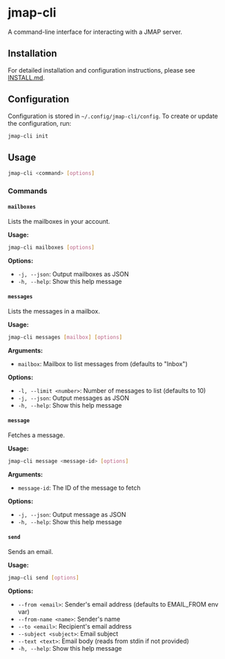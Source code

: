 # jmap-cli

A command-line interface for interacting with a JMAP server.

## Installation

For detailed installation and configuration instructions, please see [INSTALL.md](INSTALL.md).

## Configuration

Configuration is stored in `~/.config/jmap-cli/config`. To create or update the configuration, run:

```bash
jmap-cli init
```

## Usage

```bash
jmap-cli <command> [options]
```

### Commands

#### `mailboxes`

Lists the mailboxes in your account.

**Usage:**

```bash
jmap-cli mailboxes [options]
```

**Options:**

*   `-j, --json`: Output mailboxes as JSON
*   `-h, --help`: Show this help message

#### `messages`

Lists the messages in a mailbox.

**Usage:**

```bash
jmap-cli messages [mailbox] [options]
```

**Arguments:**

*   `mailbox`: Mailbox to list messages from (defaults to "Inbox")

**Options:**

*   `-l, --limit <number>`: Number of messages to list (defaults to 10)
*   `-j, --json`: Output messages as JSON
*   `-h, --help`: Show this help message

#### `message`

Fetches a message.

**Usage:**

```bash
jmap-cli message <message-id> [options]
```

**Arguments:**

*   `message-id`: The ID of the message to fetch

**Options:**

*   `-j, --json`: Output message as JSON
*   `-h, --help`: Show this help message

#### `send`

Sends an email.

**Usage:**

```bash
jmap-cli send [options]
```

**Options:**

*   `--from <email>`: Sender's email address (defaults to EMAIL_FROM env var)
*   `--from-name <name>`: Sender's name
*   `--to <email>`: Recipient's email address
*   `--subject <subject>`: Email subject
*   `--text <text>`: Email body (reads from stdin if not provided)
*   `-h, --help`: Show this help message
